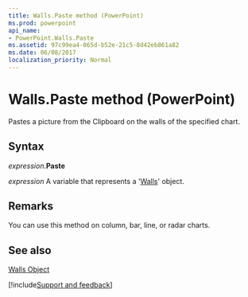 ```yaml
---
title: Walls.Paste method (PowerPoint)
ms.prod: powerpoint
api_name:
- PowerPoint.Walls.Paste
ms.assetid: 97c99ea4-065d-b52e-21c5-8d42eb861a82
ms.date: 06/08/2017
localization_priority: Normal
---
```



# Walls.Paste method (PowerPoint)

Pastes a picture from the Clipboard on the walls of the specified chart. 


## Syntax

_expression_.**Paste**

_expression_ A variable that represents a '[Walls](PowerPoint.Walls.md)' object.


## Remarks

You can use this method on column, bar, line, or radar charts.


## See also


[Walls Object](PowerPoint.Walls.md)

[!include[Support and feedback](~/includes/feedback-boilerplate.md)]